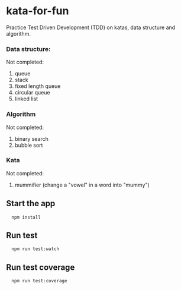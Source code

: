 # kata-for-fun

Practice Test Driven Development (TDD) on katas, data structure and algorithm.

### Data structure:

Not completed:

1. queue
2. stack
3. fixed length queue
4. circular queue
5. linked list

### Algorithm

Not completed:

1. binary search
2. bubble sort

### Kata

Not completed:

1. mummifier (change a "vowel" in a word into "mummy")

## Start the app

```
  npm install
```

## Run test

```
  npm run test:watch
```

## Run test coverage

```
  npm run test:coverage
```
